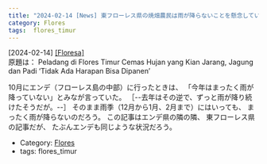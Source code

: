 ```yaml
---
title: "2024-02-14 [News] 東フローレス県の焼畑農民は雨が降らないことを懸念している；「このままだと米もトウモロコシも収穫できないだろう」 ---エンデはどうなんだろうか"
category: Flores
tags:  flores_timur
---
```


[2024-02-14] [[Floresa]](https://floresa.co/reportase/mendalam/60778/2024/02/10/peladang-di-flores-timur-cemas-hujan-yang-kian-jarang-jagung-dan-padi-tidak-ada-harapan-bisa-dipanen)  
 原題は：
Peladang di Flores Timur Cemas Hujan yang Kian Jarang, Jagung dan Padi ‘Tidak Ada Harapan Bisa Dipanen’

 10月にエンデ（フローレス島の中部）に行ったときは、
「今年はまったく雨が降っていない」とみなが言っていた。
［--去年はその逆で、ずっと雨が降り続けたそうだが。--］
そのまま雨季（12月から1月、2月まで）にはいっても、
まったく雨が降らないのだろう。
この記事はエンデ県の隣の隣、
東フローレス県の記事だが、
たぶんエンデも同じような状況だろう。

- Category: [Flores](https://merapano.github.io/categories.html#Flores)
- tags:  flores_timur

